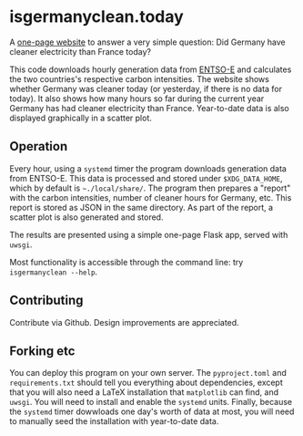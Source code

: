 isgermanyclean.today
==============

A [one-page website](https://isgermanyclean.today) to answer a very simple question:
Did Germany have cleaner electricity than France today?

This code downloads hourly generation data from [ENTSO-E](https://transparency.entsoe.eu/) and calculates the two countries's respective carbon intensities.
The website shows whether Germany was cleaner today (or yesterday, if there is no data for today).
It also shows how many hours so far during the current year Germany has had cleaner electricity than France.
Year-to-date data is also displayed graphically in a scatter plot.

## Operation
Every hour, using a `systemd` timer the program downloads generation data from ENTSO-E.
This data is processed and stored under `$XDG_DATA_HOME`, which by default is `~./local/share/`.
The program then prepares a "report" with the carbon intensities, number of cleaner hours for Germany, etc.
This report is stored as JSON in the same directory.
As part of the report, a scatter plot is also generated and stored.

The results are presented using a simple one-page Flask app, served with `uwsgi`.

Most functionality is accessible through the command line: try `isgermanyclean --help`.

## Contributing
Contribute via Github. Design improvements are appreciated.

## Forking etc
You can deploy this program on your own server.
The `pyproject.toml` and `requirements.txt` should tell you everything about dependencies, except that you will also need a LaTeX installation that `matplotlib` can find, and `uwsgi`.
You will need to install and enable the `systemd` units.
Finally, because the `systemd` timer dowwloads one day's worth of data at most, you will need to manually seed the installation with year-to-date data.
